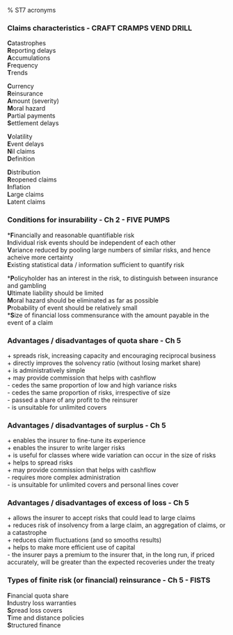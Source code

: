 % ST7 acronyms

### Claims characteristics - CRAFT CRAMPS VEND DRILL
    
**C**atastrophes  
**R**eporting delays  
**A**ccumulations  
**F**requency  
**T**rends  
  
**C**urrency  
**R**einsurance  
**A**mount (severity)  
**M**oral hazard  
**P**artial payments  
**S**ettlement delays  
  
**V**olatility  
**E**vent delays  
**N**il claims  
**D**efinition  
  
**D**istribution  
**R**eopened claims  
**I**nflation  
**L**arge claims  
**L**atent claims  

### Conditions for insurability - Ch 2 - FIVE PUMPS

***F**inancially and reasonable quantifiable risk  
**I**ndividual risk events should be independent of each other  
**V**ariance reduced by pooling large numbers of similar risks, and hence acheive more certainty  
**E**xisting statistical data / information sufficient to quantify risk  
    
***P**olicyholder has an interest in the risk, to distinguish between insurance and gambling  
**U**ltimate liability should be limited  
**M**oral hazard should be eliminated as far as possible  
**P**robability of event should be relatively small  
***S**ize of financial loss commensurance with the amount payable in the event of a claim  

### Advantages / disadvantages of quota share - Ch 5

\+ spreads risk, increasing capacity and encouraging reciprocal business  
\+ directly improves the solvency ratio (without losing market share)     
\+ is administratively simple                                             
\+ may provide commission that helps with cashflow                        
\- cedes the same proportion of low and high variance risks               
\- cedes the same proportion of risks, irrespective of size               
\- passed a share of any profit to the reinsurer                          
\- is unsuitable for unlimited covers                                     

### Advantages / disadvantages of surplus - Ch 5
                                                                              
\+ enables the insurer to fine-tune its experience                            
\+ enables the insurer to write larger risks                                  
\+ is useful for classes where wide variation can occur in the size of risks   
\+ helps to spread risks                                                      
\+ may provide commission that helps with cashflow                            
\- requires more complex administration                                       
\- is unsuitable for unlimited covers and personal lines cover                

### Advantages / disadvantages of excess of loss - Ch 5

\+ allows the insurer to accept risks that could lead to large claims  
\+ reduces risk of insolvency from a large claim, an aggregation of claims, or a catastrophe  
\+ reduces claim fluctuations (and so smooths results)  
\+ helps to make more efficient use of capital  
\- the insurer pays a premium to the insurer that, in the long run, if priced accurately, will be greater than the expected recoveries under the treaty  

### Types of finite risk (or financial) reinsurance - Ch 5 - FISTS

**F**inancial quota share  
**I**ndustry loss warranties  
**S**pread loss covers  
**T**ime and distance policies  
**S**tructured finance  
